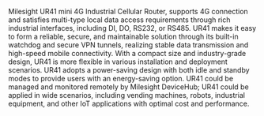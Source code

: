 Milesight UR41 mini 4G Industrial Cellular Router, supports 4G connection and satisfies multi-type local data access requirements through rich industrial interfaces, including DI, DO, RS232, or RS485. UR41 makes it easy to form a reliable, secure, and maintainable solution through its built-in watchdog and secure VPN tunnels, realizing stable data transmission and high-speed mobile connectivity. With a compact size and industry-grade design, UR41 is more flexible in various installation and deployment scenarios. UR41 adopts a power-saving design with both idle and standby modes to provide users with an energy-saving option. UR41 could be managed and monitored remotely by Milesight DeviceHub; UR41 could be applied in wide scenarios, including vending machines, robots, industrial equipment, and other IoT applications with optimal cost and performance.
